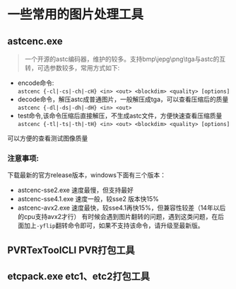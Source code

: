 # 一些常用的图片处理工具

## astcenc.exe 
>一个开源的astc编码器，维护的较多。支持bmp\jepg\png\tga与astc的互转，可选参数较多，常用方式如下:

* encode命令:  
`astcenc {-cl|-cs|-ch|-cH} <in> <out> <blockdim> <quality> [options]`  
* decode命令，解压astc成普通图片，一般解压成tga，可以查看压缩后的质量  
`astcenc {-dl|-ds|-dh|-dH} <in> <out>`  
* test命令,该命令压缩后直接解压，不生成astc文件，方便快速查看压缩质量  
`astcenc {-tl|-ts|-th|-tH} <in> <out> <blockdim> <quality> [options]`

可以方便的查看测试图像质量  
### 注意事项:
下载最新的官方release版本，windows下面有三个版本：  
- astcenc-sse2.exe 速度最慢，但支持最好
- astcenc-sse4.1.exe 速度一般，较sse2 版本快15%
- astcenc-avx2.exe 速度最快，较sse4.1再快15%，但兼容性较差（14年以后的cpu支持avx2才行）
有时候会遇到图片翻转的问题，遇到这类问题，在后面加上`-yflip`翻转命令即可，如果不支持该命令，请升级至最新版。


## PVRTexToolCLI PVR打包工具

## etcpack.exe etc1、etc2打包工具

